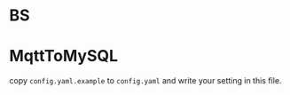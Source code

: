 # BS

# MqttToMySQL

copy `config.yaml.example` to `config.yaml`  and write your setting in this file.
